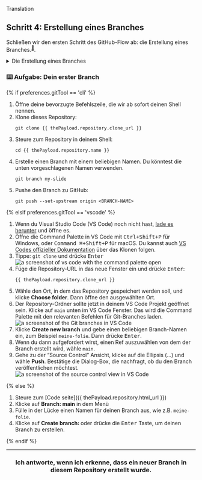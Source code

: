 Translation
## Schritt 4: Erstellung eines Branches

Schließen wir den ersten Schritt des GitHub-Flow ab: die Erstellung eines Branches.<sup>[:book:](https://docs.github.com/de/free-pro-team@latest/github/getting-started-with-github/github-glossary#branch)</sup>.

<details><summary>Die Erstellung eines Branches</summary>

## Die Erstellung eines Branches

:tv: [Video: Branches](https://www.youtube.com/watch?v=xgQmu81G1yY)

Du hast gerade gelernt, wie man einen Branch erstellt -- der erste Schritt in dem GitHub-Flow.

Branches sind ein wichtiger Aspekt des GitHub-Flow, weil sie uns die Möglichkeit geben, unsere Arbeit von dem Basis-Branch zu trennen. Quasi bleiben die Arbeitsergebnisse von allen sicher während du einen Beitrag leistest.

### Hinweise für die Branch-Benutzung

Jedes Projekt könnte hunderte von Branches haben, von denen jeder eine neue Änderung zum Basis-Branch vorschlägt.

Die beste Art und Weise um die Ordnung der Branches mit einem Team zu wahren, ist die Branches prägnant und kurzlebig zu halten. Quasi sollte jeder Branch ein einzelnes neues Feature oder Bug-Fix repräsentieren. Branches, die nur für ein paar Tage aktiv sind, bevor sie mit dem Basis-Branch verbunden werden, reduzieren Verwirrung zwischen anderen Mitwirkenden. <sup>[:book:](https://help.github.com/articles/github-glossary/#merge)</sup>.

<hr>
</details>

### :keyboard: Aufgabe: Dein erster Branch

{% if preferences.gitTool == 'cli' %}
1. Öffne deine bevorzugte Befehlszeile, die wir ab sofort deinen Shell nennen.
1. Klone dieses Repository:
      ```shell
      git clone {{ thePayload.repository.clone_url }}
      ```
1. Steure zum Repository in deinem Shell:
      ```shell
      cd {{ thePayload.repository.name }}
      ```
1. Erstelle einen Branch mit einem beliebigen Namen. Du könntest die unten vorgeschlagenen Namen verwenden. 
      ```shell
      git branch my-slide
      ```
1. Pushe den Branch zu GitHub:
      ```
      git push --set-upstream origin <BRANCH-NAME>
      ```

{% elsif preferences.gitTool == 'vscode' %}
1. Wenn du Visual Studio Code (VS Code) noch nicht hast, [lade es herunter](https://code.visualstudio.com/Download) und öffne es.
1. Öffne die Command Palette in VS Code mit <kbd>Ctrl+Shift+P</kbd> für Windows, oder <kbd>Command ⌘+Shift+P</kbd> für macOS. Du kannst auch [VS Codes offizieller Dokumentation](https://code.visualstudio.com/docs/editor/versioncontrol#_cloning-a-repository) über das Klonen folgen.
1. Tippe: `git clone` und drücke <kbd>Enter</kbd> 
      ![a screenshot of vs code with the command palette open](https://user-images.githubusercontent.com/16547949/53639288-bcf9ec80-3bf6-11e9-9d18-d97167168248.png)
1. Füge die Repository-URL in das neue Fenster ein und drücke <kbd>Enter</kbd>:
      ```shell
      {{ thePayload.repository.clone_url }}
      ```
1. Wähle den Ort, in dem das Repository gespeichert werden soll, und klicke **Choose folder**. Dann öffne den ausgewählten Ort. 
2. Der Repository-Ordner sollte jetzt in deinem VS Code Projekt geöffnet sein. Klicke auf `main` unten im VS Code Fenster. Das wird die Command Palette mit den relevanten Befehlen für Git-Branches laden.
      ![a screenshot of the Git branches in VS Code](https://user-images.githubusercontent.com/16547949/53639606-adc76e80-3bf7-11e9-98ac-bd41ae2b40db.png)
3. Klicke **Create new branch** und gebe einen beliebigen Branch-Namen ein, zum Beispiel `meine-folie`. Dann drücke <kbd>Enter</kbd>.
4. Wenn du dann aufgefordert wirst, einen Ref auszuwählen von dem der Branch erstellt wird, wähle `main`.
5. Gehe zu der “Source Control” Ansicht, klicke auf die Ellipsis (...) und wähle **Push**. Bestätige die Dialog-Box, die nachfragt, ob du den Branch veröffentlichen möchtest. 
      ![a screenshot of the source control view in VS Code](https://user-images.githubusercontent.com/16547949/53640015-ee73b780-3bf8-11e9-8c90-be9022b9555a.png)

{% else %}

1. Steure zum [Code seite]({{ thePayload.repository.html_url }})
2. Klicke auf **Branch: main** in dem Menü
3. Fülle in der Lücke einen Namen für deinen Branch aus, wie z.B. `meine-folie`.
4. Klicke auf **Create branch: <name>** oder drücke die <kbd>Enter</kbd> Taste, um deinen Branch zu erstellen.

{% endif %}
<hr>
<h3 align="center">Ich antworte, wenn ich erkenne, dass ein neuer Branch in diesem Repository erstellt wurde.</h3>

